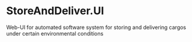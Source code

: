 # StoreAndDeliver.UI
Web-UI for automated software system for storing and delivering cargos under certain environmental conditions
